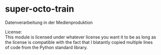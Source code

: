 # super-octo-train
Datenverarbeitung in der Medienproduktion

License:  
This module is licensed under whatever license you want it to be as long as the license is compatible with the fact that I blatantly copied multiple lines of code from the Python standard library.
